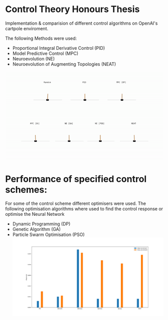 # Control Theory Honours Thesis

Implementation & comparision of different control algorithms on OpenAI's cartpole enviroment.

The following Methods were used:
* Proportional Integral Derivative Control (PID)
* Model Predictive Control (MPC)
* Neuroevolution (NE)
* Neuroevolution of Augmenting Topologies (NEAT)

![](https://github.com/GideonIlung/control_theory/blob/main/Results/Gifs/all.gif)

# Performance of specified control schemes:
For some of the control scheme different optimisers were used.
The following optimisation algorithms where used to find the control response or optimise the Neural Network
* Dynamic Programming (DP)
* Genetic Algorithm (GA)
* Particle Swarm Optimisation (PSO)
![](https://github.com/GideonIlung/control_theory/blob/main/Results/img/bar.png)
